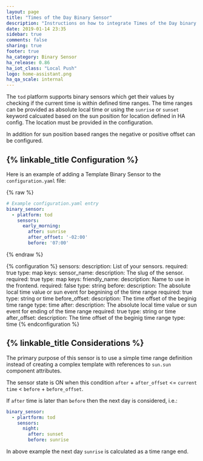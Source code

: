 ```yaml
---
layout: page
title: "Times of the Day Binary Sensor"
description: "Instructions on how to integrate Times of the Day binary sensors within Home Assistant."
date: 2019-01-14 23:35
sidebar: true
comments: false
sharing: true
footer: true
ha_category: Binary Sensor
ha_release: 0.86
ha_iot_class: "Local Push"
logo: home-assistant.png
ha_qa_scale: internal
---
```


The `tod` platform supports binary sensors which get their values by checking
if the current time is within defined time ranges.
The time ranges can be provided as absolute local time or
using the `sunrise` or `sunset` keyword calcuated based on the sun position
for location defined in HA config. The location must be provided in the configuration.

In addition for sun position based ranges the negative or positive offset can 
be configured.

## {% linkable_title Configuration %}

Here is an example of adding a Template Binary Sensor to the `configuration.yaml` file:

{% raw %}
```yaml
# Example configuration.yaml entry
binary_sensor:
  - platform: tod
    sensors:
      early_morning:
        after: sunrise
        after_offset: '-02:00'
        before: '07:00'
```
{% endraw %}

{% configuration %}
sensors:
  description: List of your sensors.
  required: true
  type: map
  keys:
    sensor_name:
      description: The slug of the sensor.
      required: true
      type: map
      keys:
        friendly_name:
          description: Name to use in the frontend.
          required: false
          type: string
        before:
          description: The absolute local time value or sun event for begnining of the time range
          required: true
          type: string or time
        before_offset:
          description: The time offset of the beginig time range
          type: time
        after:
          description: The absolute local time value or sun event for ending of the time range
          required: true
          type: string or time
        after_offset:
          description: The time offset of the beginig time range
          type: time
{% endconfiguration %}

## {% linkable_title Considerations %}

The primary purpose of this sensor is to use a simple time range definition instead of creating a complex
template with references to `sun.sun` component attributes.


The sensor state is ON when this condition `after` + `after_offset` <= `current time` < `before` + `before_offset`.

If `after` time is later than `before` then the next day is considered, i.e.:

```yaml
binary_sensor:
  - plartform: tod
    sensors:
      night:
        after: sunset
        before: sunrise
```

In above example the next day `sunrise` is calculated as a time range end.


